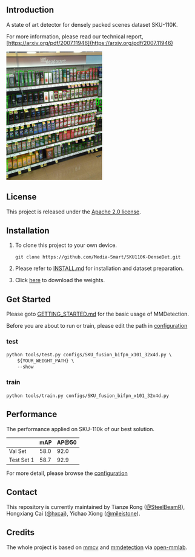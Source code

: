 ## Introduction

A state of art detector for densely packed scenes dataset SKU-110K.

For more information, please read our technical report, [https://arxiv.org/pdf/2007.11946](https://arxiv.org/pdf/2007.11946)

<img src="preview.jpg" alt="avatar" style="zoom: 33%;" />

## License

This project is released under the [Apache 2.0 license](https://github.com/Media-Smart/vedacls/blob/master/LICENSE).

## Installation

1. To clone this project to your own device.

   ```
   git clone https://github.com/Media-Smart/SKU110K-DenseDet.git
   ```

2. Please refer to [INSTALL.md](docs/INSTALL.md) for installation and dataset preparation.

3. Click [here](https://drive.google.com/file/d/1XM8OzRdcbDbSrvlcMgJsFX76lBmdN2Td/view?usp=sharing) to download the weights. 

## Get Started

Please goto [GETTING_STARTED.md](docs/GETTING_STARTED.md) for the basic usage of MMDetection.

Before you are about to run or train, please edit the path in  [configuration](configs/SKU_fusion_bifpn_x101_32x4d.py)

### test

```shell
python tools/test.py configs/SKU_fusion_bifpn_x101_32x4d.py \
    ${YOUR_WEIGHT_PATH} \
    --show
```

### train

```shell
python tools/train.py configs/SKU_fusion_bifpn_x101_32x4d.py
```

## Performance

The performance applied on SKU-110k of our best solution.

|            | mAP  | AP@50 |
| ---------- | ---- | ----- |
| Val Set    | 58.0 | 92.0  |
| Test Set 1 | 58.7 | 92.9  |

For more detail, please browse the [configuration](configs/SKU_fusion_bifpn_x101_32x4d.py)

## Contact

This repository is currently maintained by Tianze Rong ([@SteelBeamR](https://github.com/SteelBeamR)), Hongxiang Cai ([@hxcai](http://github.com/hxcai)), Yichao Xiong ([@mileistone](https://github.com/mileistone)).

## Credits

The whole project is based on  [mmcv](https://github.com/open-mmlab/mmcv) and [mmdetection](https://github.com/open-mmlab/mmdetection) via [open-mmlab](https://github.com/open-mmlab).

